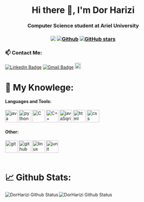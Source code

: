 <h1 align="center">Hi there 👋, I'm Dor Harizi</h1>
<h3 align="center">Computer Science student at Ariel University</h3>

<h3 align="center"> 
  
![](https://visitor-badge.laobi.icu/badge?page_id=DorHarizi.DorHarizi) 
[![Github](https://img.shields.io/github/followers/DorHarizi?label=Followers&style=social)](https://github.com/DorHarizi) 
[![GitHub stars](https://img.shields.io/github/stars/DorHarizi?label=Stars&style=social)](https://github.com/DorHarizi)  

<h3> 📫 Contact Me:</h3>

[![Linkedin Badge](https://img.shields.io/badge/-Linkedin-blue?style=flat-square&logo=Linkedin&logoColor=white&link=https://www.linkedin.com/in/dor-harizi-55175b18a/)](https://www.linkedin.com/in/dor-harizi-55175b18a/)
[![Gmail Badge](https://img.shields.io/badge/-dorharizijob@gmail.com-c14438?style=flat-square&logo=Gmail&logoColor=white&link=mailto:dorharizijob@gmail.com)](mailto:dorharizijob@gmail.com)
<a href="https://www.facebook.com/profile.php?id=100000314424944"><img src="https://img.shields.io/badge/Facebook-1877F2?style=for-the-badge&logo=facebook&logoColor=white" alt="facebook" height="20"/></a>

  
<h1> 🔬 My Knowlege:</h1>
<h4 align="left">Languages and Tools:</h3>
<p align="left"> 
<span>
    <img src="https://img.shields.io/badge/Java-ED8B00?style=for-the-badge&logo=java&logoColor=white" alt="java" height="40"/>
    <img src="https://img.shields.io/badge/Python-14354C?style=for-the-badge&logo=python&logoColor=white" alt="python" height="40"/>
    <img src="https://img.shields.io/badge/C-00599C?style=for-the-badge&logo=c&logoColor=white" alt="C" height="40"/>
    <img src="https://img.shields.io/badge/C%2B%2B-00599C?style=for-the-badge&logo=c%2B%2B&logoColor=white" alt="C++" height="40"/>
    <img src="https://img.shields.io/badge/JavaScript-F7DF1E?style=for-the-badge&logo=javascript&logoColor=black" alt="javaSqript" height="40"/>
    <img src="https://img.shields.io/badge/HTML5-E34F26?style=for-the-badge&logo=html5&logoColor=white" alt="html" height="40"/>
    <img src="https://img.shields.io/badge/CSS-239120?&style=for-the-badge&logo=css3&logoColor=white" alt="css" height="40"/>
</span>

<h4 align="left">Other:</h3>
<span>
    <img src="https://img.shields.io/badge/Git-F05032?style=for-the-badge&logo=git&logoColor=white" alt="git" height="40"/>
    <img src="https://img.shields.io/badge/GitHub-100000?style=for-the-badge&logo=github&logoColor=white" alt="github" height="40"/>
    <img src="https://img.shields.io/badge/Linux-FCC624?style=for-the-badge&logo=linux&logoColor=black" alt="linux" height="40"/>
    <img src="https://img.shields.io/badge/Junit5-25A162?style=for-the-badge&logo=junit5&logoColor=white" alt="junit" height="40"/>
</span>
</br></br>
</p>
<h1>📈 Github Stats:</h1>
<img align="left" alt="DorHarizi Github Status" src="https://github-readme-stats.vercel.app/api?username=DorHarizi&show_icons=true&theme=onedark">

<img align="left" alt="DorHarizi Github Status" src="https://github-readme-stats.vercel.app/api/top-langs/?username=DorHarizi&layout=compact&theme=onedark">

